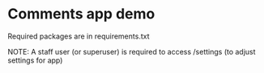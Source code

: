# Comments app demo

Required packages are in requirements.txt

NOTE: A staff user (or superuser) is required to access /settings (to adjust settings for app)